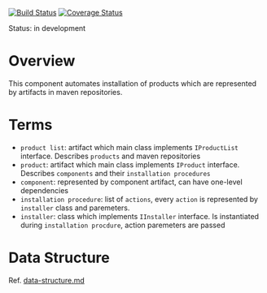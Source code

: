 [![Build Status](https://travis-ci.org/scm4j/scm4j-ai.svg?branch=master)](https://travis-ci.org/scm4j/scm4j-ai)
[![Coverage Status](https://coveralls.io/repos/github/scm4j/scm4j-ai/badge.svg?branch=master)](https://coveralls.io/github/scm4j/scm4j-ai?branch=master)

Status: in development

# Overview
This component automates installation of products which are represented by artifacts in maven repositories. 

# Terms

- `product list`: artifact which main class implements `IProductList` interface. Describes `products` and maven repositories
- `product`: artifact which main class implements `IProduct` interface. Describes `components` and their `installation procedures`
- `component`: represented by component artifact, can have one-level dependencies
- `installation procedure`: list of `actions`, every `action` is represented by `installer` class and paremeters. 
- `installer`: class which implements `IInstaller` interface. Is instantiated during `installation procdure`, action paremeters are passed


# Data Structure

Ref. [data-structure.md](data-structure.md)
  
  





